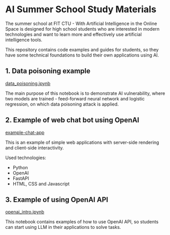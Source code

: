 # AI Summer School Study Materials

The summer school at FIT CTU - With Artificial Intelligence in the Online Space is designed for high school students who are interested in modern technologies and want to learn more and effectively use artificial intelligence tools.


This repository contains code examples and guides for students, so they have some technical foundations to build their own applications using AI.

## 1. Data poisoning example

[data_poisoning.ipynb](data_poisoning.ipynb)

The main purpose of this notebook is to demonstrate AI vulnerability, where two models are trained - feed-forward neural network and logistic regression, on which data poisoning attack is applied.

## 2. Example of web chat bot using OpenAI

[example-chat-app](example-chat-app)

This is an example of simple web applications with server-side rendering and client-side interactivity. 

Used technologies:
- Python
- OpenAI
- FastAPI
- HTML, CSS and Javascript

## 3. Example of using OpenAI API

[openai_intro.ipynb](openai_intro.ipynb)

This notebook contains examples of how to use OpenAI API, so students can start using LLM in their applications to solve tasks.